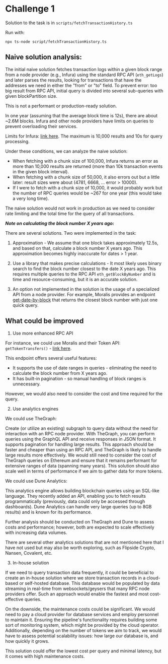 # Challenge 1

Solution to the task is in `scripts/fetchTransactionHistory.ts`

Run with:
```
npx ts-node script/fetchTransactionHistory.ts
```


## Naive solution analysis:

The initial naive solution fetches transaction logs within a given block range from a node provider (e.g., Infura) using the standard RPC API (`eth_getLogs`) and later parses the results, looking for transactions that have the addresses we need in either the "from" or "to" field. To prevent error: too big result from RPC API, initial query is divided into several sub-queries with given blockPartition size.

This is not a performant or production-ready solution.

In one year (assuming that the average block time is 12s), there are about ~2.6M blocks.
Infura and other node providers have limits on queries to prevent overloading their services.

Limits for Infura: [link here](https://docs.infura.io/api/networks/ethereum/json-rpc-methods/eth_getlogs#constraints).
The maximum is 10,000 results and 10s for query processing.

Under these conditions, we can analyze the naive solution:
* When fetching with a chunk size of 100,000, Infura returns an error as more than 10,000 results are returned (more than 10k transaction events in the given block interval).
* When fetching with a chunk size of 50,000, it also errors out but a little later: result sizes were about (4781, 6668, ... error > 10000).
* If I were to fetch with a chunk size of 10,000, it would probably work but the number of RPC queries would be ~267 for one year (this would take a very long time).

The naive solution would not work in production as we need to consider rate limiting and the total time for the query of all transactions.

**_Note on calculating the block number X years ago:_**

There are several solutions. Two were implemented in the task:
1. Approximation - We assume that one block takes approximately 12.5s, and based on that, calculate a block number X years ago.
This approximation becomes highly inaccurate for dates > 1 year.
   
2. Use a library that makes precise calculations - It most likely uses binary search to find the block number closest to the date X years ago.
This requires multiple queries to the RPC API `eth_getBlockByNumber` and is time and resource-consuming, but it is an accurate solution.

3. An option not implemented in the solution is the usage of a specialized API from a node provider. For example, Moralis provides an endpoint [get-date-by-block](https://docs.moralis.io/web3-data-api/evm/reference/get-date-to-block?chain=eth)
that returns the closest block number with just one quick query.


## What could be improved

1. Use more enhanced RPC API

For instance, we could use Moralis and their Token API: `getTokenTransfers()` - [link here](https://docs.moralis.io/web3-data-api/evm/reference/get-token-transfers?address=0x7d1afa7b718fb893db30a3abc0cfc608aacfebb0&chain=eth&order=DESC).

This endpoint offers several useful features:
* It supports the use of date ranges in queries - eliminating the need to calculate the block number from X years ago.
* It has built-in pagination - so manual handling of block ranges is unnecessary.

However, we would also need to consider the cost and time required for the query.

2. Use analytics engines

We could use TheGraph:

Create (or utilize an existing) subgraph to query data without the need for interaction with an RPC node provider.
With TheGraph, you can perform queries using the GraphQL API and receive responses in JSON format. It supports pagination for handling large results.
This approach should be faster and cheaper than using an RPC API, and TheGraph is likely to handle large results more effectively. 
We would still need to consider the cost of TheGraph queries on Ethereum and ensure that it remains performant for extensive ranges of data (spanning many years).
This solution should also scale well in terms of performance if we aim to gather data for more tokens.

We could use Dune Analytics:

This analytics engine allows building blockchain queries using an SQL-like language. They recently added an API, enabling you to fetch results programmatically (previously, data could only be accessed through dashboards).
Dune Analytics can handle very large queries (up to 8GB results) and is known for its performance.

Further analysis should be conducted on TheGraph and Dune to assess costs and performance; however, both are expected to scale effectively with increasing data volumes.

There are several other analytics solutions that are not mentioned here that I have not used but may also be worth exploring, such as Flipside Crypto, Nansen, Covalent, etc.

3. In-house solution

If we need to query transaction data frequently, it could be beneficial to create an in-house solution where we store transaction records in a cloud-based or self-hosted database. This database would be populated by data streaming in real-time from websockets/geysers that many RPC node providers offer. Such an approach would enable the fastest and most cost-effective queries.

On the downside, the maintenance costs could be significant. We would need to pay a cloud provider for database services and employ personnel to maintain it. Ensuring the pipeline's functionality requires building some sort of monitoring system, which might be provided by the cloud operator. Additionally, depending on the number of tokens we aim to track, we would have to assess potential scalability issues: how large our database is, and how quickly it grows.

This solution could offer the lowest cost per query and minimal latency, but it comes with high maintenance costs.

 